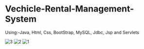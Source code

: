 # Vechicle-Rental-Management-System
Using:-Java, Html, Css, BootStrap, MySQL, Jdbc, Jsp and Servlets

![3](https://user-images.githubusercontent.com/61532696/197194855-b15a0042-cbb0-400d-9b91-ca5dc8679ba9.png)
![2](https://user-images.githubusercontent.com/61532696/197194868-6fb8bbc8-92eb-495a-9599-6fdf96ccbdd4.png)
![1](https://user-images.githubusercontent.com/61532696/197194872-dfd0d102-8666-4785-a876-f0c8a73024ca.png)

